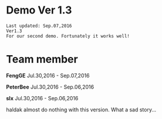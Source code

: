 # Demo Ver 1.3
	Last updated: Sep.07,2016
	Ver1.3
	For our second demo. Fortunately it works well!
	
# Team member
**FengGE** Jul.30,2016 - Sep.07,2016

**PeterBee** Jul.30,2016 - Sep.06,2016

**slx** Jul.30,2016 - Sep.06,2016

haldak almost do nothing with this version. What a sad story...